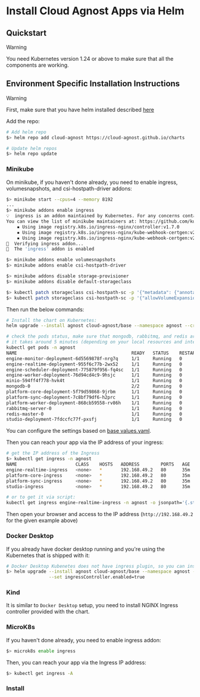 # Install Cloud Agnost Apps via Helm

## Quickstart

> [!WARNING]
> You need Kubernetes version 1.24 or above to make sure that all the components are working.

## Environment Specific Installation Instructions

> [!WARNING]
> First, make sure that you have helm installed described [here](https://helm.sh/docs/intro/install/)

Add the repo:

```bash
# Add helm repo
$> helm repo add cloud-agnost https://cloud-agnost.github.io/charts

# Update helm repos
$> helm repo update
```

### Minikube

On minikube, if you haven't done already, you need to enable ingress, volumesnapshots, and csi-hostpath-driver addons:

```bash
$> minikube start --cpus=4 --memory 8192
...
$> minikube addons enable ingress
💡  ingress is an addon maintained by Kubernetes. For any concerns contact minikube on GitHub.
You can view the list of minikube maintainers at: https://github.com/kubernetes/minikube/blob/master/OWNERS
    ▪ Using image registry.k8s.io/ingress-nginx/controller:v1.7.0
    ▪ Using image registry.k8s.io/ingress-nginx/kube-webhook-certgen:v20230312-helm-chart-4.5.2-28-g66a760794
    ▪ Using image registry.k8s.io/ingress-nginx/kube-webhook-certgen:v20230312-helm-chart-4.5.2-28-g66a760794
🔎  Verifying ingress addon...
🌟  The 'ingress' addon is enabled

$> minikube addons enable volumesnapshots
$> minikube addons enable csi-hostpath-driver

$> minikube addons disable storage-provisioner
$> minikube addons disable default-storageclass

$> kubectl patch storageclass csi-hostpath-sc -p '{"metadata": {"annotations":{"storageclass.kubernetes.io/is-default-class":"true"}}}'
$> kubectl patch storageclass csi-hostpath-sc -p '{"allowVolumeExpansion":true}'
```

Then run the below commands:

```bash
# Install the chart on Kubernetes:
helm upgrade --install agnost cloud-agnost/base --namespace agnost --create-namespace

# check the pods status, make sure that mongodb, rabbitmq, and redis are running:
# it takes around 5 minutes (depending on your local resources and internet connection)
kubectl get pods -n agnost
NAME                                           READY   STATUS    RESTARTS      AGE
engine-monitor-deployment-6d5569878f-nrg7q     1/1     Running   0             8m8s
engine-realtime-deployment-955f6c77b-2wx52     1/1     Running   0             8m8s
engine-scheduler-deployment-775879f956-fq4sc   1/1     Running   0             8m8s
engine-worker-deployment-76d94cd4c9-9hsjc      1/1     Running   0             8m8s
minio-594ff4f778-hvk4t                         1/1     Running   0             8m8s
mongodb-0                                      2/2     Running   0             7m57s
platform-core-deployment-5f79d59868-9jrbm      1/1     Running   0             8m8s
platform-sync-deployment-7c8bf79df6-h2prc      1/1     Running   0             8m8s
platform-worker-deployment-868cb59558-rv86h    1/1     Running   0             8m8s
rabbitmq-server-0                              1/1     Running   0             7m49s
redis-master-0                                 1/1     Running   0             8m8s
studio-deployment-7fdccfc77f-pxsfj             1/1     Running   0             8m8s
```

You can configure the settings based on [base values.yaml](https://github.com/cloud-agnost/charts/blob/master/base/values.yaml).

Then you can reach your app via the IP address of your ingress:

```bash
# get the IP address of the Ingress
$> kubectl get ingress -n agnost
NAME                      CLASS    HOSTS   ADDRESS        PORTS   AGE
engine-realtime-ingress   <none>   *       192.168.49.2   80      35m
platform-core-ingress     <none>   *       192.168.49.2   80      35m
platform-sync-ingress     <none>   *       192.168.49.2   80      35m
studio-ingress            <none>   *       192.168.49.2   80      35m

# or to get it via script:
kubectl get ingress engine-realtime-ingress -n agnost -o jsonpath='{.status.loadBalancer.ingress[].ip}'
```

Then open your browser and access to the IP address (`http://192.168.49.2` for the given example above)

### Docker Desktop

If you already have docker desktop running and you're using the Kubernetes that is shipped with it:

```bash
# Docker Desktop Kubenetes does not have ingress plugin, so you can install it via the chart:
$> helm upgrade --install agnost cloud-agnost/base --namespace agnost --create-namespace \
                --set ingressController.enabled=true
```

### Kind

It is similar to `Docker Desktop` setup, you need to install NGINX Ingress controller provided with the chart.


### MicroK8s

If you haven't done already, you need to enable ingress addon:

```bash
$> microk8s enable ingress
```

Then, you can reach your app via the Ingress IP address:

```bash
$> kubectl get ingress -A
```



### Install




